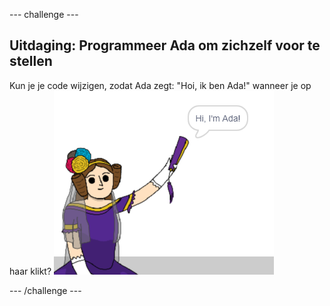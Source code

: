 \--- challenge \---

## Uitdaging: Programmeer Ada om zichzelf voor te stellen

Kun je je code wijzigen, zodat Ada zegt: "Hoi, ik ben Ada!" wanneer je op haar klikt? ![ada sprite zegt Hoi, ik ben Ada!](images/poetry-ada-intro.png)

\--- /challenge \---